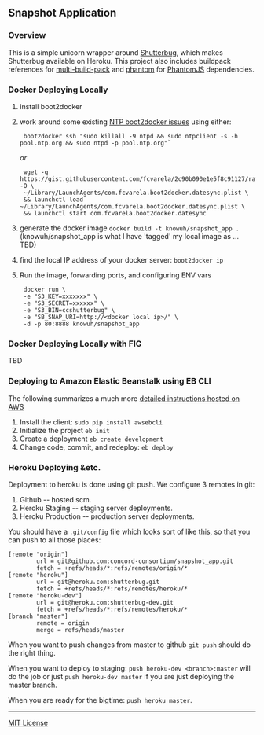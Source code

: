 ## Snapshot Application

### Overview

This is a simple unicorn wrapper around [Shutterbug](https://github.com/concord-consortium/shutterbug), which makes Shutterbug available on Heroku.  This project also includes buildpack references for [multi-build-pack](https://github.com/ddollar/heroku-buildpack-multi.git) and [phantom](https://github.com/stomita/heroku-buildpack-phantomjs) for [PhantomJS](http://phantomjs.org/) dependencies.

### Docker Deploying Locally ###

1. install boot2docker
2. work around some existing [NTP boot2docker issues](https://github.com/boot2docker/boot2docker/issues/290) using either:
     
        boot2docker ssh "sudo killall -9 ntpd && sudo ntpclient -s -h pool.ntp.org && sudo ntpd -p pool.ntp.org"` 

     *or*

        wget -q https://gist.githubusercontent.com/fcvarela/2c90b090e1e5f8c91127/raw/1e63833d4ec7edea98298204a0c26f79ead3db8e/com.fcvarela.boot2docker.datesync.plist -O \
        ~/Library/LaunchAgents/com.fcvarela.boot2docker.datesync.plist \
        && launchctl load ~/Library/LaunchAgents/com.fcvarela.boot2docker.datesync.plist \
        && launchctl start com.fcvarela.boot2docker.datesync

3. generate the docker image `docker build -t knowuh/snapshot_app .` (knowuh/snapshot_app is what I have 'tagged' my local image as … TBD)
4. find the local IP address of your docker server: `boot2docker ip`
4. Run the image, forwarding ports, and configuring ENV vars

        docker run \
        -e "S3_KEY=xxxxxxx" \
        -e "S3_SECRET=xxxxxx" \
        -e "S3_BIN=ccshutterbug" \
        -e "SB_SNAP_URI=http://<docker local ip>/" \
        -d -p 80:8888 knowuh/snapshot_app

### Docker Deploying Locally with FIG ###

TBD

### Deploying to Amazon Elastic Beanstalk using EB CLI ###

The following summarizes a much more [detailed instructions hosted on AWS](https://docs.aws.amazon.com/elasticbeanstalk/latest/dg/eb-cli3-getting-set-up.html)

1. Install the client: `sudo pip install awsebcli`
2. Initialize the project `eb init`
3. Create a deployment `eb create development`
4. Change code, commit, and redeploy: `eb deploy`


### Heroku Deploying &etc.

Deployment to heroku is done using git push.  We configure 3 remotes in git:

1. Github -- hosted scm.
1. Heroku Staging  -- staging server deployments.
1. Heroku Production -- production server deployments.

You should have a `.git/config` file which looks sort of like this, so that you can push to all those places:

    [remote "origin"]
            url = git@github.com:concord-consortium/snapshot_app.git
            fetch = +refs/heads/*:refs/remotes/origin/*
    [remote "heroku"]
            url = git@heroku.com:shutterbug.git
            fetch = +refs/heads/*:refs/remotes/heroku/*
    [remote "heroku-dev"]
            url = git@heroku.com:shutterbug-dev.git
            fetch = +refs/heads/*:refs/remotes/heroku/*
    [branch "master"]
            remote = origin
            merge = refs/heads/master

When you want to push changes from master to github `git push` should do the right thing.

When you want to deploy to staging: `push heroku-dev <branch>:master` will do the job 
or just `push heroku-dev master` if you are just deploying the master branch.

When you are ready for the bigtime: `push heroku master`.

----
[MIT License](LICENSE.md)